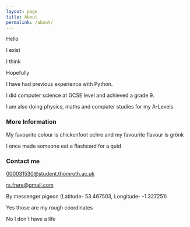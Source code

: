 ```yaml
---
layout: page
title: About
permalink: /about/
---
```

Hello

I exist

I think

Hopefully


I have had previous experience with Python.

I did computer science at GCSE level and achieved a grade 9.

I am also doing physics, maths and computer studies for my A-Levels


### More Information
My favourite colour is chickenfoot ochre and my favourite flavour is grönk

I once made someone eat a flashcard for a quid

### Contact me

000031530@student.thomroth.ac.uk

[rs.frere@gmail.com](mailto:rs.frere@gmail.com)

By messenger pigeon (Latitude- 53.467503, Longitude- -1.327251)

Yes those are my rough coordinates

No I don't have a life

